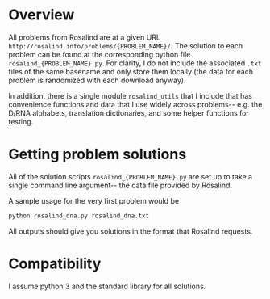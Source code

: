 Overview
========
All problems from Rosalind are at a given URL `http://rosalind.info/problems/{PROBLEM_NAME}/`.
The solution to each problem can be found at the corresponding python file `rosalind_{PROBLEM_NAME}.py`.
For clarity, I do not include the associated `.txt` files of the same basename and only store them locally 
(the data for each problem is randomized with each download anyway).

In addition, there is a single module `rosalind_utils` that I include that has convenience functions and data that I use
widely across problems-- e.g. the D/RNA alphabets, translation dictionaries, and some helper functions for testing.

Getting problem solutions
========
All of the solution scripts `rosalind_{PROBLEM_NAME}.py` are set up to take a single command line argument-- the data
file provided by Rosalind.

A sample usage for the very first problem would be
```python
python rosalind_dna.py rosalind_dna.txt
```
All outputs should give you solutions in the format that Rosalind requests.

Compatibility
========
I assume python 3 and the standard library for all solutions.
